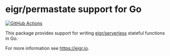 # eigr/permastate support for Go

[![GitHub Actions](https://github.com/eigr/permastate-go/actions/workflows/github-actions.yml/badge.svg)](https://github.com/eigr/permastate-go/actions/workflows/github-actions.yml)

This package provides support for writing [eigr/serverless](https://eigr.io) stateful functions in Go.

For more information see https://eigr.io.

